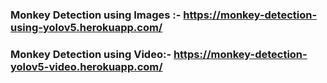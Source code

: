 
### Monkey Detection using Images :- https://monkey-detection-using-yolov5.herokuapp.com/


### Monkey Detection using Video:- https://monkey-detection-yolov5-video.herokuapp.com/
